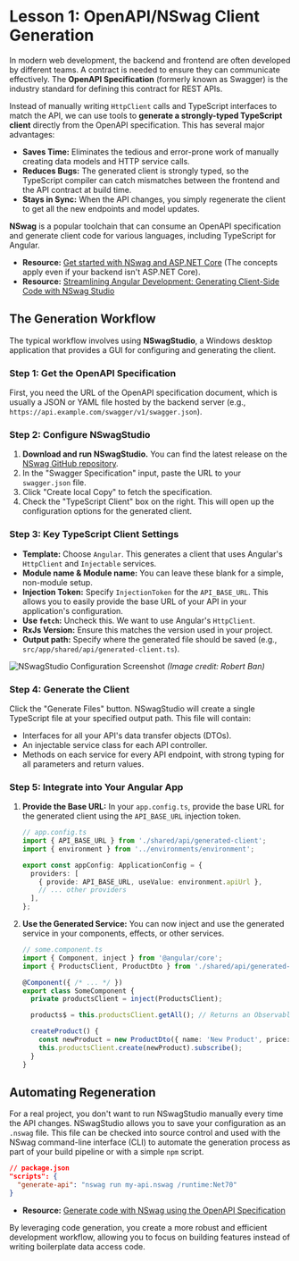 # Lesson 1: OpenAPI/NSwag Client Generation

In modern web development, the backend and frontend are often developed by different teams. A contract is needed to ensure they can communicate effectively. The **OpenAPI Specification** (formerly known as Swagger) is the industry standard for defining this contract for REST APIs.

Instead of manually writing `HttpClient` calls and TypeScript interfaces to match the API, we can use tools to **generate a strongly-typed TypeScript client** directly from the OpenAPI specification. This has several major advantages:

-   **Saves Time:** Eliminates the tedious and error-prone work of manually creating data models and HTTP service calls.
-   **Reduces Bugs:** The generated client is strongly typed, so the TypeScript compiler can catch mismatches between the frontend and the API contract at build time.
-   **Stays in Sync:** When the API changes, you simply regenerate the client to get all the new endpoints and model updates.

**NSwag** is a popular toolchain that can consume an OpenAPI specification and generate client code for various languages, including TypeScript for Angular.

- **Resource:** [Get started with NSwag and ASP.NET Core](https://learn.microsoft.com/en-us/aspnet/core/tutorials/getting-started-with-nswag?view=aspnetcore-8.0) (The concepts apply even if your backend isn't ASP.NET Core).
- **Resource:** [Streamlining Angular Development: Generating Client-Side Code with NSwag Studio](https://medium.com/@robertban/streamlining-angular-development-generating-client-side-code-with-nswag-studio-and-openapi-8d8550fb4029)

## The Generation Workflow

The typical workflow involves using **NSwagStudio**, a Windows desktop application that provides a GUI for configuring and generating the client.

### Step 1: Get the OpenAPI Specification

First, you need the URL of the OpenAPI specification document, which is usually a JSON or YAML file hosted by the backend server (e.g., `https://api.example.com/swagger/v1/swagger.json`).

### Step 2: Configure NSwagStudio

1.  **Download and run NSwagStudio.** You can find the latest release on the [NSwag GitHub repository](https://github.com/RicoSuter/NSwag/releases).
2.  In the "Swagger Specification" input, paste the URL to your `swagger.json` file.
3.  Click "Create local Copy" to fetch the specification.
4.  Check the "TypeScript Client" box on the right. This will open up the configuration options for the generated client.

### Step 3: Key TypeScript Client Settings

-   **Template:** Choose `Angular`. This generates a client that uses Angular's `HttpClient` and `Injectable` services.
-   **Module name & Module name:** You can leave these blank for a simple, non-module setup.
-   **Injection Token:** Specify `InjectionToken` for the `API_BASE_URL`. This allows you to easily provide the base URL of your API in your application's configuration.
-   **Use `fetch`:** Uncheck this. We want to use Angular's `HttpClient`.
-   **RxJs Version:** Ensure this matches the version used in your project.
-   **Output path:** Specify where the generated file should be saved (e.g., `src/app/shared/api/generated-client.ts`).

![NSwagStudio Configuration Screenshot](https://miro.medium.com/v2/resize:fit:1400/format:webp/1*5Y5j8Z9Q9Y7C5L3k4jG0fA.png)
*(Image credit: Robert Ban)*

### Step 4: Generate the Client

Click the "Generate Files" button. NSwagStudio will create a single TypeScript file at your specified output path. This file will contain:
-   Interfaces for all your API's data transfer objects (DTOs).
-   An injectable service class for each API controller.
-   Methods on each service for every API endpoint, with strong typing for all parameters and return values.

### Step 5: Integrate into Your Angular App

1.  **Provide the Base URL:** In your `app.config.ts`, provide the base URL for the generated client using the `API_BASE_URL` injection token.

    ```typescript
    // app.config.ts
    import { API_BASE_URL } from './shared/api/generated-client';
    import { environment } from '../environments/environment';

    export const appConfig: ApplicationConfig = {
      providers: [
        { provide: API_BASE_URL, useValue: environment.apiUrl },
        // ... other providers
      ],
    };
    ```

2.  **Use the Generated Service:** You can now inject and use the generated service in your components, effects, or other services.

    ```typescript
    // some.component.ts
    import { Component, inject } from '@angular/core';
    import { ProductsClient, ProductDto } from './shared/api/generated-client.ts';

    @Component({ /* ... */ })
    export class SomeComponent {
      private productsClient = inject(ProductsClient);

      products$ = this.productsClient.getAll(); // Returns an Observable<ProductDto[]>

      createProduct() {
        const newProduct = new ProductDto({ name: 'New Product', price: 99.99 });
        this.productsClient.create(newProduct).subscribe();
      }
    }
    ```

## Automating Regeneration

For a real project, you don't want to run NSwagStudio manually every time the API changes. NSwagStudio allows you to save your configuration as an `.nswag` file. This file can be checked into source control and used with the NSwag command-line interface (CLI) to automate the generation process as part of your build pipeline or with a simple `npm` script.

```json
// package.json
"scripts": {
  "generate-api": "nswag run my-api.nswag /runtime:Net70"
}
```
- **Resource:** [Generate code with NSwag using the OpenAPI Specification](https://timdeschryver.dev/bits/generate-code-with-nswag-using-the-openapi-specification)

By leveraging code generation, you create a more robust and efficient development workflow, allowing you to focus on building features instead of writing boilerplate data access code.